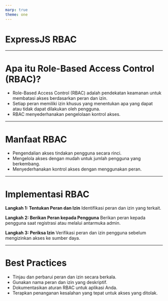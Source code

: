 ```yaml
---
marp: true
theme: one
---
```


# ExpressJS RBAC

---

# Apa itu Role-Based Access Control (RBAC)?

- Role-Based Access Control (RBAC) adalah pendekatan keamanan untuk membatasi akses berdasarkan peran dan izin.
- Setiap peran memiliki izin khusus yang menentukan apa yang dapat atau tidak dapat dilakukan oleh pengguna.
- RBAC menyederhanakan pengelolaan kontrol akses.

---

# Manfaat RBAC

- Pengendalian akses tindakan pengguna secara rinci.
- Mengelola akses dengan mudah untuk jumlah pengguna yang berkembang.
- Menyederhanakan kontrol akses dengan menggunakan peran.

---

# Implementasi RBAC

**Langkah 1: Tentukan Peran dan Izin**
Identifikasi peran dan izin yang terkait.

**Langkah 2: Berikan Peran kepada Pengguna**
Berikan peran kepada pengguna saat registrasi atau melalui antarmuka admin.

**Langkah 3: Periksa Izin**
Verifikasi peran dan izin pengguna sebelum mengizinkan akses ke sumber daya.

---

# Best Practices

- Tinjau dan perbarui peran dan izin secara berkala.
- Gunakan nama peran dan izin yang deskriptif.
- Dokumentasikan aturan RBAC untuk aplikasi Anda.
- Terapkan penanganan kesalahan yang tepat untuk akses yang ditolak.
